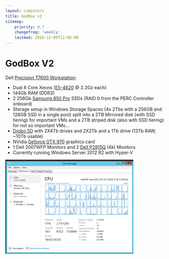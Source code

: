 ```yaml
---
layout: computers
title: GodBox v2
sitemap:
    priority: 0.7
    changefreq: 'weekly'
    lastmod: 2016-12-09T12:00:00
---
```


# GodBox V2

Dell [Precision T7600 Workstation][9]:

* Dual 8 Core Xeons ([E5-4620][2] @ 2.2Gz each)
* 144Gb RAM (DDR3)
* 2 256Gb [Samsung 850 Pro][3] SSDs (RAID 0 from the PERC Controller onboard)
* Storage setup in Windows Storage Spaces (4x 2Tbs with a 256GB and 128GB SSD in a single pool) split into a 2TB Mirrored disk (with SSD tiering) for important VMs and a 2TB striped disk (also with SSD tiering) for not so important VMs...
* [Drobo 5D][1] with 2X4Tb drives and 2X2Tb and a 1Tb drive (13Tb RAW, ~10Tb usable)
* NVidia [Geforce GTX 970][4] graphics card
* 1 Dell 2007WFP Monitors and 2 [Dell P2815Q][5] (4k) Monitors
* Currently running Windows Server 2012 R2 with Hyper-V

![godboxv2-CPU details](/post_images/2016/03/29/20160329-godboxv2-cpu.png)


[1]: http://www.amazon.co.uk/gp/product/B008S02S54/ref=as_li_tl?ie=UTF8&camp=1634&creative=19450&creativeASIN=B008S02S54&linkCode=as2&tag=tiescomclo-21&linkId=S3TRJOV2MB4ZOGJK
[2]: http://ark.intel.com/products/64607/Intel-Xeon-Processor-E5-4620-16M-Cache-2_20-GHz-7_20-GTs-Intel-QPI
[3]: http://www.amazon.co.uk/gp/product/B00LMXBOP4/ref=as_li_tl?ie=UTF8&camp=1634&creative=19450&creativeASIN=B00LMXBOP4&linkCode=as2&tag=tiescomclo-21&linkId=ZZLV7VDTOMJOLNCK
[4]: http://www.amazon.co.uk/s/?_encoding=UTF8&camp=1634&creative=19450&field-keywords=Geforce%20GTX%20970&linkCode=ur2&tag=tiescomclo-21&url=search-alias%3Daps&linkId=4FFJX5JH2LEGISJ4
[5]: http://www.amazon.co.uk/gp/product/B00IOUBOB2/ref=as_li_tl?ie=UTF8&camp=1634&creative=19450&creativeASIN=B00IOUBOB2&linkCode=as2&tag=tiescomclo-21&linkId=736XUUGW2KINESGB
[6]: https://btrfs.wiki.kernel.org/index.php/Main_Page
[7]: http://www.sabayon.org
[8]: http://www.vmware.com/products/workstation
[9]: http://www.dell.com/ie/business/p/precision-t7600/pd
